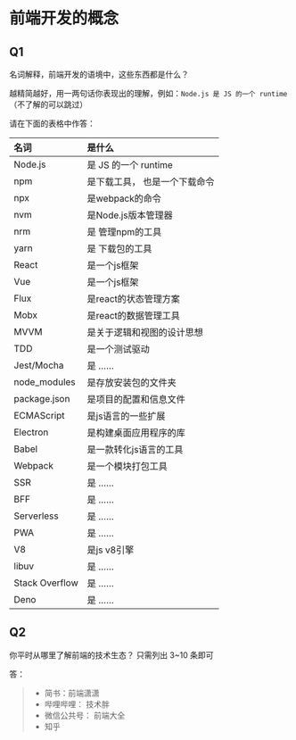 # 前端开发的概念

## Q1

名词解释，前端开发的语境中，这些东西都是什么？

越精简越好，用一两句话你表现出的理解，例如：`Node.js 是 JS 的一个 runtime`  
（不了解的可以跳过）

请在下面的表格中作答：

| 名词           | 是什么               |
| :------------- | :------------------- |
| Node.js        | 是 JS 的一个 runtime     |
| npm            | 是下载工具， 也是一个下载命令 |
| npx            | 是webpack的命令          |
| nvm            | 是Node.js版本管理器      | 
| nrm            | 是 管理npm的工具         |
| yarn           | 是 下载包的工具          |
| React          | 是一个js框架             |
| Vue            | 是一个js框架             |
| Flux           | 是react的状态管理方案    |
| Mobx           | 是react的数据管理工具    |
| MVVM           | 是关于逻辑和视图的设计思想|
| TDD            | 是一个测试驱动           |
| Jest/Mocha     | 是 ……                   |
| node_modules   | 是存放安装包的文件夹      |
| package.json   | 是项目的配置和信息文件    |
| ECMAScript     | 是js语言的一些扩展       |
| Electron       | 是构建桌面应用程序的库    |
| Babel          | 是一款转化js语言的工具    |
| Webpack        | 是一个模块打包工具        |
| SSR            | 是 ……                    |
| BFF            | 是 ……                |
| Serverless     | 是 ……                |
| PWA            | 是 ……                |
| V8             | 是js v8引擎              |
| libuv          | 是 ……                |
| Stack Overflow | 是 ……                |
| Deno           | 是 ……                |

## Q2

你平时从哪里了解前端的技术生态？
只需列出 3~10 条即可

答：
> - 简书：前端潇潇
> - 哔哩哔哩： 技术胖
> - 微信公共号： 前端大全
> - 知乎

